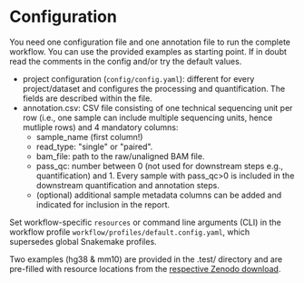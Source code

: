 # Configuration

You need one configuration file and one annotation file to run the complete workflow. You can use the provided examples as starting point. If in doubt read the comments in the config and/or try the default values.

- project configuration (`config/config.yaml`): different for every project/dataset and configures the processing and quantification. The fields are described within the file.
- annotation.csv: CSV file consisting of one technical sequencing unit per row (i.e., one sample can include multiple sequencing units, hence mutliple rows) and 4 mandatory columns:
  - sample_name (first column!)
  - read_type: "single" or "paired".
  - bam_file: path to the raw/unaligned BAM file.
  - pass_qc: number between 0 (not used for downstream steps e.g., quantification) and 1. Every sample with pass_qc>0 is included in the downstream quantification and annotation steps.
  - (optional) additional sample metadata columns can be added and indicated for inclusion in the report.

Set workflow-specific `resources` or command line arguments (CLI) in the workflow profile `workflow/profiles/default.config.yaml`, which supersedes global Snakemake profiles.

Two examples (hg38 & mm10) are provided in the .test/ directory and are pre-filled with resource locations from the [respective Zenodo download](../README.md#resources).
